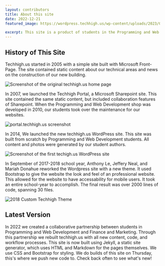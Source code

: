 ```yaml
---
layout: contributors
title: About this site 
date: 2022-12-21
featured_image: https://wordpress.techhigh.us/wp-content/uploads/2023/01/wths-home_kk6asd.jpg

excerpt: This site is a product of students in the Programming and Web Development and Finance and Marketing shops.
---
```


## History of This Site <!--You can change the caps back if you want to-->
Techhigh.us started in 2005 with a simple site built with Microsoft Front-Page. The site contained static content about our technical areas and news on the construction of our new building.

<!-- ![Screenshot of the original techhigh.us home page](https://wordpress.techhigh.us/wp-content/uploads/2023/01/original.png) -->
<img class="img-fluid" src="https://wordpress.techhigh.us/wp-content/uploads/2023/01/original.png" alt="Screenshot of the original techhigh.us home page">

In 2007, we launched the Techhigh Portal, a Microsoft Sharepoint site. This site contained the same static content, but included collaboration features of Sharepoint. When the Programming and Web Development shop was developed in 2010, our students took over the maintenance for our websites.

<!-- ![portal.techhigh.us screenshot](https://wordpress.techhigh.us/wp-content/uploads/2023/01/portal.png) -->
<img class="img-fluid" src="https://wordpress.techhigh.us/wp-content/uploads/2023/01/portal.png" alt="portal.techhigh.us screenshot">

In 2014, We launched the new techhigh.us WordPress site. This site was built from scratch by Programming and Web Development students. All content and photos were generated by our student authors.

<!-- ![Screenshot of the first techhigh.us WordPress site](https://wordpress.techhigh.us/wp-content/uploads/2023/01/techhigh-wp.png) -->
<img class="img-fluid" src="https://wordpress.techhigh.us/wp-content/uploads/2023/01/techhigh-wp.png" alt="Screenshot of the first techigh.us WordPress site">

In September of 2017-2018 school year, Anthony Le, Jeffery Neal, and Mariah Donahue reworked the Wordpress site with a new theme. It used Bootstrap to give the website the look and feel of an professional website. This allowed for the website to have accessability for mobile users. It took an entire school-year to accomplish. The final result was over 2000 lines of code, spanning 30 files.

<img class="img-fluid" src="https://wordpress.techhigh.us/wp-content/uploads/2023/01/techhigh-2018-scaled.jpg" alt="2018 Custom Techhigh Theme">

## Latest Version
In 2022 we created a collaborative partnership between students in Programming and Web Development and Finance and Marketing. Through this partnership we rebuilt techhigh.us with all new content, code, and workflow processes. This site is now built using Jekyll, a static site generator, which uses HTML and Markdown for the pages themselves. We use CSS and Bootstrap for styling. We do builds of this site on Thursday, this's where we push new code to. Check back often to see what's new!